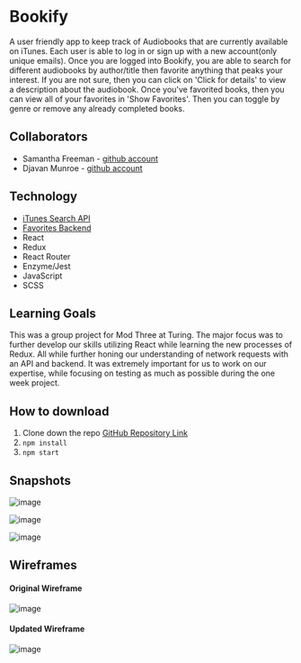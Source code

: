 # Bookify

A user friendly app to keep track of Audiobooks that are currently available on iTunes. Each user is able to log in or sign up with a new account(only unique emails). Once you are logged into Bookify, you are able to search for different audiobooks by author/title then favorite anything that peaks your interest. If you are not sure, then you can click on 'Click for details' to view a description about the audiobook. Once you've favorited books, then you can view all of your favorites in 'Show Favorites'. Then you can toggle by genre or remove any already completed books.

## Collaborators

- Samantha Freeman - [github account](https://github.com/SamanthaLFreeman)
- Djavan Munroe - [github account](https://github.com/djavanm)

## Technology

- [iTunes Search API](https://developer.apple.com/library/archive/documentation/AudioVideo/Conceptual/iTuneSearchAPI/Searching.html#//apple_ref/doc/uid/TP40017632-CH5-SW1)
- [Favorites Backend](https://github.com/turingschool-examples/favorites-tracker-api)
- React
- Redux
- React Router
- Enzyme/Jest
- JavaScript
- SCSS

## Learning Goals

This was a group project for Mod Three at Turing. The major focus was to further develop our skills utilizing React while learning the new processes of Redux. All while further honing our understanding of network requests with an API and backend. It was extremely important for us to work on our expertise, while focusing on testing as much as possible during the one week project.

## How to download

1. Clone down the repo [GitHub Repository Link](https://github.com/djavanm/Bookify)
2. `npm install`
3. `npm start`

## Snapshots

![image](https://user-images.githubusercontent.com/45364533/64652792-f13e3900-d3e1-11e9-8a2a-8d3194643733.png)

![image](https://user-images.githubusercontent.com/45364533/64652853-13d05200-d3e2-11e9-8a27-401f076f2551.png)

![image](https://user-images.githubusercontent.com/45364533/64652832-05823600-d3e2-11e9-8d24-8939270571a1.png)

## Wireframes

#### Original Wireframe

![image](https://user-images.githubusercontent.com/45364533/64652460-24cc9380-d3e1-11e9-9663-29ee84a854b8.png)

#### Updated Wireframe

![image](https://user-images.githubusercontent.com/45364533/64652364-e7680600-d3e0-11e9-8dcb-83b067bbba44.png)
